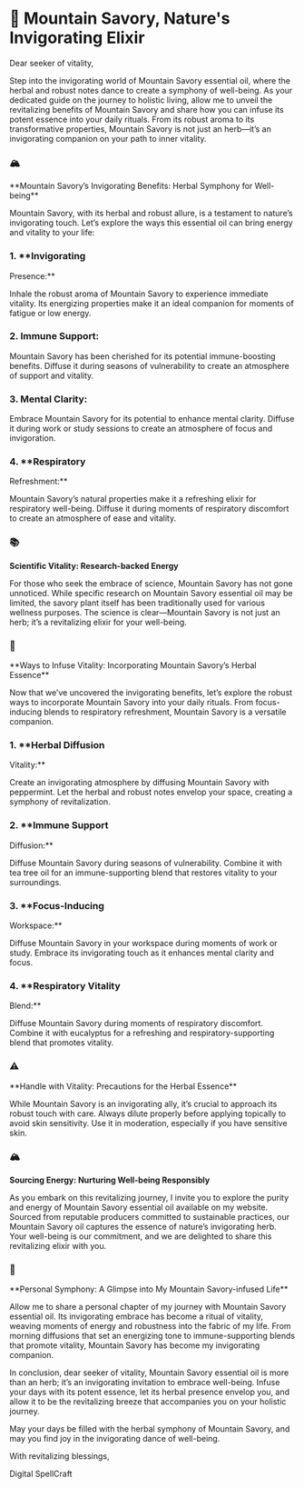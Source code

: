 # 🌿 Mountain Savory, Nature's Invigorating Elixir

Dear seeker of vitality,

Step into the invigorating world of Mountain Savory essential oil,
where the herbal and robust notes dance to create a symphony of
well-being. As your dedicated guide on the journey to holistic living,
allow me to unveil the revitalizing benefits of Mountain Savory and
share how you can infuse its potent essence into your daily rituals.
From its robust aroma to its transformative properties, Mountain Savory
is not just an herb—it’s an invigorating companion on your path to inner
vitality.

### 🏔️
\*\*Mountain Savory’s Invigorating Benefits: Herbal Symphony for
Well-being\*\*

Mountain Savory, with its herbal and robust allure, is a testament to
nature’s invigorating touch. Let’s explore the ways this essential oil
can bring energy and vitality to your life:

### 1. \*\*Invigorating
Presence:\*\*

Inhale the robust aroma of Mountain Savory to experience immediate
vitality. Its energizing properties make it an ideal companion for
moments of fatigue or low energy.

### 2. **Immune Support:**

Mountain Savory has been cherished for its potential immune-boosting
benefits. Diffuse it during seasons of vulnerability to create an
atmosphere of support and vitality.

### 3. **Mental Clarity:**

Embrace Mountain Savory for its potential to enhance mental clarity.
Diffuse it during work or study sessions to create an atmosphere of
focus and invigoration.

### 4. \*\*Respiratory
Refreshment:\*\*

Mountain Savory’s natural properties make it a refreshing elixir for
respiratory well-being. Diffuse it during moments of respiratory
discomfort to create an atmosphere of ease and vitality.

### 📚
**Scientific Vitality: Research-backed Energy**

For those who seek the embrace of science, Mountain Savory has not
gone unnoticed. While specific research on Mountain Savory essential oil
may be limited, the savory plant itself has been traditionally used for
various wellness purposes. The science is clear—Mountain Savory is not
just an herb; it’s a revitalizing elixir for your well-being.

### 🌿
\*\*Ways to Infuse Vitality: Incorporating Mountain Savory’s Herbal
Essence\*\*

Now that we’ve uncovered the invigorating benefits, let’s explore the
robust ways to incorporate Mountain Savory into your daily rituals. From
focus-inducing blends to respiratory refreshment, Mountain Savory is a
versatile companion.

### 1. \*\*Herbal Diffusion
Vitality:\*\*

Create an invigorating atmosphere by diffusing Mountain Savory with
peppermint. Let the herbal and robust notes envelop your space, creating
a symphony of revitalization.

### 2. \*\*Immune Support
Diffusion:\*\*

Diffuse Mountain Savory during seasons of vulnerability. Combine it
with tea tree oil for an immune-supporting blend that restores vitality
to your surroundings.

### 3. \*\*Focus-Inducing
Workspace:\*\*

Diffuse Mountain Savory in your workspace during moments of work or
study. Embrace its invigorating touch as it enhances mental clarity and
focus.

### 4. \*\*Respiratory Vitality
Blend:\*\*

Diffuse Mountain Savory during moments of respiratory discomfort.
Combine it with eucalyptus for a refreshing and respiratory-supporting
blend that promotes vitality.

### ⚠️
\*\*Handle with Vitality: Precautions for the Herbal
Essence\*\*

While Mountain Savory is an invigorating ally, it’s crucial to
approach its robust touch with care. Always dilute properly before
applying topically to avoid skin sensitivity. Use it in moderation,
especially if you have sensitive skin.

### 🏔️
**Sourcing Energy: Nurturing Well-being Responsibly**

As you embark on this revitalizing journey, I invite you to explore
the purity and energy of Mountain Savory essential oil available on my
website. Sourced from reputable producers committed to sustainable
practices, our Mountain Savory oil captures the essence of nature’s
invigorating herb. Your well-being is our commitment, and we are
delighted to share this revitalizing elixir with you.

### 🌿
\*\*Personal Symphony: A Glimpse into My Mountain Savory-infused
Life\*\*

Allow me to share a personal chapter of my journey with Mountain
Savory essential oil. Its invigorating embrace has become a ritual of
vitality, weaving moments of energy and robustness into the fabric of my
life. From morning diffusions that set an energizing tone to
immune-supporting blends that promote vitality, Mountain Savory has
become my invigorating companion.

In conclusion, dear seeker of vitality, Mountain Savory essential oil
is more than an herb; it’s an invigorating invitation to embrace
well-being. Infuse your days with its potent essence, let its herbal
presence envelop you, and allow it to be the revitalizing breeze that
accompanies you on your holistic journey.

May your days be filled with the herbal symphony of Mountain Savory,
and may you find joy in the invigorating dance of well-being.

With revitalizing blessings,

Digital SpellCraft
